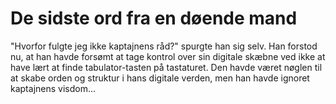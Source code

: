 # De sidste ord fra en døende mand

"Hvorfor fulgte jeg ikke kaptajnens råd?" spurgte han sig selv. Han forstod nu, at han havde forsømt at tage kontrol over sin digitale skæbne ved ikke at have lært at finde tabulator-tasten på tastaturet. Den havde været nøglen til at skabe orden og struktur i hans digitale verden, men han havde ignoret kaptajnens visdom...